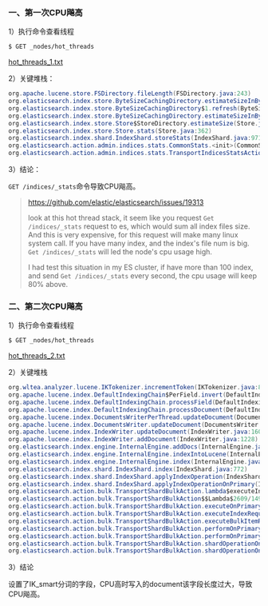 ### 一、第一次CPU飚高

1）执行命令查看线程

```bash
$ GET _nodes/hot_threads
```

[hot_threads_1.txt](./hot_threads_1.txt)

2）关键堆栈：

```java
org.apache.lucene.store.FSDirectory.fileLength(FSDirectory.java:243)
org.elasticsearch.index.store.ByteSizeCachingDirectory.estimateSizeInBytes(ByteSizeCachingDirectory.java:55)       org.elasticsearch.index.store.ByteSizeCachingDirectory.access$200(ByteSizeCachingDirectory.java:36)
org.elasticsearch.index.store.ByteSizeCachingDirectory$1.refresh(ByteSizeCachingDirectory.java:89)       org.elasticsearch.index.store.ByteSizeCachingDirectory$1.refresh(ByteSizeCachingDirectory.java:71)       org.elasticsearch.common.util.SingleObjectCache.getOrRefresh(SingleObjectCache.java:54)
org.elasticsearch.index.store.ByteSizeCachingDirectory.estimateSizeInBytes(ByteSizeCachingDirectory.java:120)
org.elasticsearch.index.store.Store$StoreDirectory.estimateSize(Store.java:723)
org.elasticsearch.index.store.Store.stats(Store.java:362)
org.elasticsearch.index.shard.IndexShard.storeStats(IndexShard.java:971)
org.elasticsearch.action.admin.indices.stats.CommonStats.<init>(CommonStats.java:180)
org.elasticsearch.action.admin.indices.stats.TransportIndicesStatsAction.shardOperation(TransportIndicesStatsAction.java:178)       org.elasticsearch.action.admin.indices.stats.TransportIndicesStatsAction.shardOperation(TransportIndicesStatsAction.java:48)
```

3）结论：

`GET /indices/_stats`命令导致CPU飚高。

> https://github.com/elastic/elasticsearch/issues/19313
> 
> look at this hot thread stack, it seem like you request `Get /indices/_stats` request to es, which would sum all index files size. And this is very expensive, for this request will make many linux system call.
> If you have many index, and the index's file num is big. `Get /indices/_stats` will led the node's cpu usage high.
> 
> I had test this situation in my ES cluster, if have more than 100 index, and send `Get /indices/_stats` every second, the cpu usage will keep 80% above.

### 二、第二次CPU飚高

1）执行命令查看线程

```bash
$ GET _nodes/hot_threads
```

[hot_threads_2.txt](./hot_threads_2.txt)

2）关键堆栈

```java
org.wltea.analyzer.lucene.IKTokenizer.incrementToken(IKTokenizer.java:88)
org.apache.lucene.index.DefaultIndexingChain$PerField.invert(DefaultIndexingChain.java:787)
org.apache.lucene.index.DefaultIndexingChain.processField(DefaultIndexingChain.java:430)
org.apache.lucene.index.DefaultIndexingChain.processDocument(DefaultIndexingChain.java:394)
org.apache.lucene.index.DocumentsWriterPerThread.updateDocument(DocumentsWriterPerThread.java:251)
org.apache.lucene.index.DocumentsWriter.updateDocument(DocumentsWriter.java:494)
org.apache.lucene.index.IndexWriter.updateDocument(IndexWriter.java:1609)
org.apache.lucene.index.IndexWriter.addDocument(IndexWriter.java:1228)
org.elasticsearch.index.engine.InternalEngine.addDocs(InternalEngine.java:1125)
org.elasticsearch.index.engine.InternalEngine.indexIntoLucene(InternalEngine.java:1070)
org.elasticsearch.index.engine.InternalEngine.index(InternalEngine.java:897)
org.elasticsearch.index.shard.IndexShard.index(IndexShard.java:772)
org.elasticsearch.index.shard.IndexShard.applyIndexOperation(IndexShard.java:741)
org.elasticsearch.index.shard.IndexShard.applyIndexOperationOnPrimary(IndexShard.java:705)
org.elasticsearch.action.bulk.TransportShardBulkAction.lambda$executeIndexRequestOnPrimary$3(TransportShardBulkAction.java:461)
org.elasticsearch.action.bulk.TransportShardBulkAction$$Lambda$2609/1493261797.get(Unknown Source)
org.elasticsearch.action.bulk.TransportShardBulkAction.executeOnPrimaryWhileHandlingMappingUpdates(TransportShardBulkAction.java:483)
org.elasticsearch.action.bulk.TransportShardBulkAction.executeIndexRequestOnPrimary(TransportShardBulkAction.java:459)
org.elasticsearch.action.bulk.TransportShardBulkAction.executeBulkItemRequest(TransportShardBulkAction.java:216)
org.elasticsearch.action.bulk.TransportShardBulkAction.performOnPrimary(TransportShardBulkAction.java:159)
org.elasticsearch.action.bulk.TransportShardBulkAction.performOnPrimary(TransportShardBulkAction.java:151)
org.elasticsearch.action.bulk.TransportShardBulkAction.shardOperationOnPrimary(TransportShardBulkAction.java:139)
org.elasticsearch.action.bulk.TransportShardBulkAction.shardOperationOnPrimary(TransportShardBulkAction.java:79)
```

3）结论

设置了IK_smart分词的字段，CPU高时写入的document该字段长度过大，导致CPU飚高。
